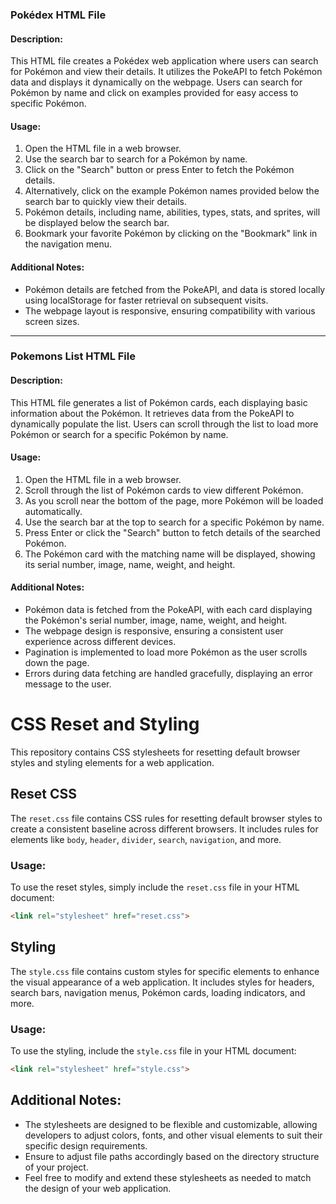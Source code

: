 ### Pokédex HTML File

#### Description:
This HTML file creates a Pokédex web application where users can search for Pokémon and view their details. It utilizes the PokeAPI to fetch Pokémon data and displays it dynamically on the webpage. Users can search for Pokémon by name and click on examples provided for easy access to specific Pokémon.

#### Usage:
1. Open the HTML file in a web browser.
2. Use the search bar to search for a Pokémon by name.
3. Click on the "Search" button or press Enter to fetch the Pokémon details.
4. Alternatively, click on the example Pokémon names provided below the search bar to quickly view their details.
5. Pokémon details, including name, abilities, types, stats, and sprites, will be displayed below the search bar.
6. Bookmark your favorite Pokémon by clicking on the "Bookmark" link in the navigation menu.

#### Additional Notes:
- Pokémon details are fetched from the PokeAPI, and data is stored locally using localStorage for faster retrieval on subsequent visits.
- The webpage layout is responsive, ensuring compatibility with various screen sizes.

---

### Pokemons List HTML File

#### Description:
This HTML file generates a list of Pokémon cards, each displaying basic information about the Pokémon. It retrieves data from the PokeAPI to dynamically populate the list. Users can scroll through the list to load more Pokémon or search for a specific Pokémon by name.

#### Usage:
1. Open the HTML file in a web browser.
2. Scroll through the list of Pokémon cards to view different Pokémon.
3. As you scroll near the bottom of the page, more Pokémon will be loaded automatically.
4. Use the search bar at the top to search for a specific Pokémon by name.
5. Press Enter or click the "Search" button to fetch details of the searched Pokémon.
6. The Pokémon card with the matching name will be displayed, showing its serial number, image, name, weight, and height.

#### Additional Notes:
- Pokémon data is fetched from the PokeAPI, with each card displaying the Pokémon's serial number, image, name, weight, and height.
- The webpage design is responsive, ensuring a consistent user experience across different devices.
- Pagination is implemented to load more Pokémon as the user scrolls down the page.
- Errors during data fetching are handled gracefully, displaying an error message to the user.


# CSS Reset and Styling

This repository contains CSS stylesheets for resetting default browser styles and styling elements for a web application.

## Reset CSS

The `reset.css` file contains CSS rules for resetting default browser styles to create a consistent baseline across different browsers. It includes rules for elements like `body`, `header`, `divider`, `search`, `navigation`, and more. 

### Usage:
To use the reset styles, simply include the `reset.css` file in your HTML document:

```html
<link rel="stylesheet" href="reset.css">
```

## Styling

The `style.css` file contains custom styles for specific elements to enhance the visual appearance of a web application. It includes styles for headers, search bars, navigation menus, Pokémon cards, loading indicators, and more.

### Usage:
To use the styling, include the `style.css` file in your HTML document:

```html
<link rel="stylesheet" href="style.css">
```

## Additional Notes:

- The stylesheets are designed to be flexible and customizable, allowing developers to adjust colors, fonts, and other visual elements to suit their specific design requirements.
- Ensure to adjust file paths accordingly based on the directory structure of your project.
- Feel free to modify and extend these stylesheets as needed to match the design of your web application.
